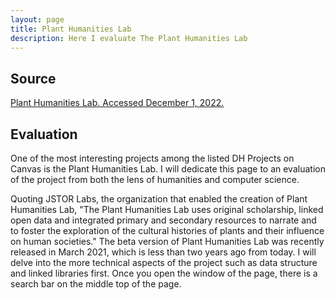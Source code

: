 ```yaml
---
layout: page
title: Plant Humanities Lab
description: Here I evaluate The Plant Humanities Lab
---
```

## Source

[Plant Humanities Lab. Accessed December 1, 2022.](https://lab.plant-humanities.org)

## Evaluation

One of the most interesting projects among the listed DH Projects on Canvas is the Plant Humanities Lab. I will dedicate this page to an evaluation of the project from both the lens of humanities and computer science. 

Quoting JSTOR Labs, the organization that enabled the creation of Plant Humanities Lab, "The Plant Humanities Lab uses original scholarship, linked open data and integrated primary and secondary resources to narrate and to foster the exploration of the cultural histories of plants and their influence on human societies."  The beta version of Plant Humanities Lab was recently released in March 2021, which is less than two years ago from today. I will delve into the more technical aspects of the project such as data structure and linked libraries first. Once you open the window of the page, there is a search bar on the middle top of the page. 
